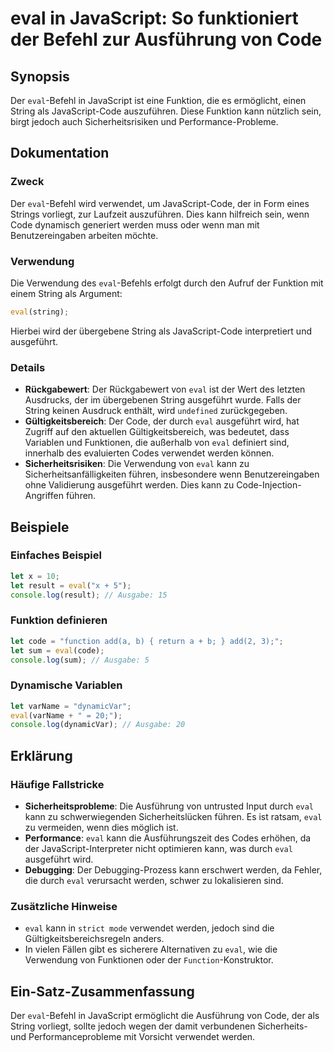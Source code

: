 <!--
Meta Description: # eval in JavaScript: So funktioniert der Befehl zur Ausführung von Code ## Synopsis Der `eval`-Befehl in JavaScript ist eine Funktion, die es ermögli...
Meta Keywords: eval, der, javascript, code, die
-->

# eval in JavaScript: So funktioniert der Befehl zur Ausführung von Code

## Synopsis
Der `eval`-Befehl in JavaScript ist eine Funktion, die es ermöglicht, einen String als JavaScript-Code auszuführen. Diese Funktion kann nützlich sein, birgt jedoch auch Sicherheitsrisiken und Performance-Probleme.

## Dokumentation

### Zweck
Der `eval`-Befehl wird verwendet, um JavaScript-Code, der in Form eines Strings vorliegt, zur Laufzeit auszuführen. Dies kann hilfreich sein, wenn Code dynamisch generiert werden muss oder wenn man mit Benutzereingaben arbeiten möchte.

### Verwendung
Die Verwendung des `eval`-Befehls erfolgt durch den Aufruf der Funktion mit einem String als Argument:

```javascript
eval(string);
```

Hierbei wird der übergebene String als JavaScript-Code interpretiert und ausgeführt.

### Details
- **Rückgabewert**: Der Rückgabewert von `eval` ist der Wert des letzten Ausdrucks, der im übergebenen String ausgeführt wurde. Falls der String keinen Ausdruck enthält, wird `undefined` zurückgegeben.
- **Gültigkeitsbereich**: Der Code, der durch `eval` ausgeführt wird, hat Zugriff auf den aktuellen Gültigkeitsbereich, was bedeutet, dass Variablen und Funktionen, die außerhalb von `eval` definiert sind, innerhalb des evaluierten Codes verwendet werden können.
- **Sicherheitsrisiken**: Die Verwendung von `eval` kann zu Sicherheitsanfälligkeiten führen, insbesondere wenn Benutzereingaben ohne Validierung ausgeführt werden. Dies kann zu Code-Injection-Angriffen führen.

## Beispiele

### Einfaches Beispiel
```javascript
let x = 10;
let result = eval("x + 5");
console.log(result); // Ausgabe: 15
```

### Funktion definieren
```javascript
let code = "function add(a, b) { return a + b; } add(2, 3);";
let sum = eval(code);
console.log(sum); // Ausgabe: 5
```

### Dynamische Variablen
```javascript
let varName = "dynamicVar";
eval(varName + " = 20;");
console.log(dynamicVar); // Ausgabe: 20
```

## Erklärung

### Häufige Fallstricke
- **Sicherheitsprobleme**: Die Ausführung von untrusted Input durch `eval` kann zu schwerwiegenden Sicherheitslücken führen. Es ist ratsam, `eval` zu vermeiden, wenn dies möglich ist.
- **Performance**: `eval` kann die Ausführungszeit des Codes erhöhen, da der JavaScript-Interpreter nicht optimieren kann, was durch `eval` ausgeführt wird.
- **Debugging**: Der Debugging-Prozess kann erschwert werden, da Fehler, die durch `eval` verursacht werden, schwer zu lokalisieren sind.

### Zusätzliche Hinweise
- `eval` kann in `strict mode` verwendet werden, jedoch sind die Gültigkeitsbereichsregeln anders.
- In vielen Fällen gibt es sicherere Alternativen zu `eval`, wie die Verwendung von Funktionen oder der `Function`-Konstruktor.

## Ein-Satz-Zusammenfassung
Der `eval`-Befehl in JavaScript ermöglicht die Ausführung von Code, der als String vorliegt, sollte jedoch wegen der damit verbundenen Sicherheits- und Performanceprobleme mit Vorsicht verwendet werden.